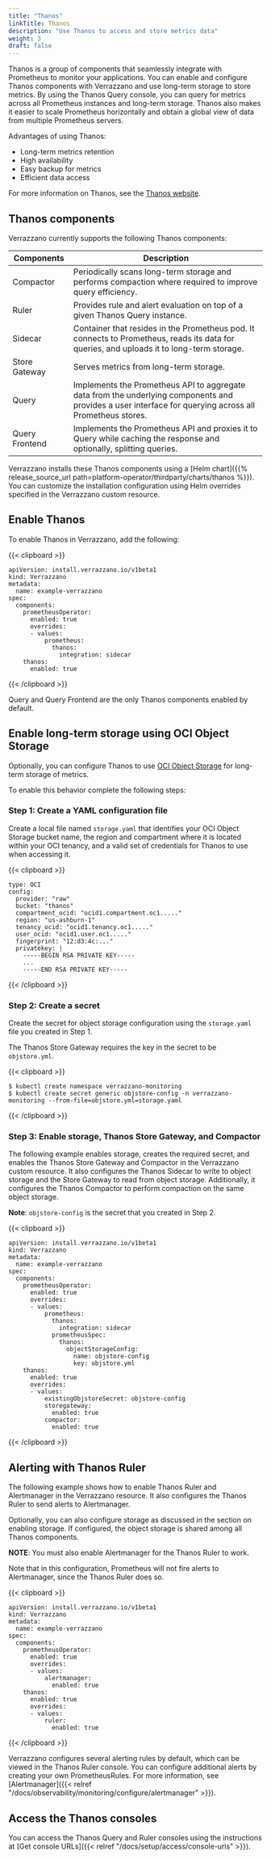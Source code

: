 ```yaml
---
title: "Thanos"
linkTitle: Thanos
description: "Use Thanos to access and store metrics data"
weight: 3
draft: false
---
```


Thanos is a group of components that seamlessly integrate with Prometheus to monitor your applications. You can enable and configure Thanos components with Verrazzano and use long-term storage to store metrics. By using the Thanos Query console, you can query for metrics across all Prometheus instances and long-term storage. Thanos also makes it easier to scale Prometheus horizontally and obtain a global view of data from multiple Prometheus servers.

Advantages of using Thanos:
- Long-term metrics retention
- High availability
- Easy backup for metrics
- Efficient data access

For more information on Thanos, see the [Thanos website](https://thanos.io/).

## Thanos components

Verrazzano currently supports the following Thanos components:

| Components     | Description                                                                                                                                             |
|----------------|---------------------------------------------------------------------------------------------------------------------------------------------------------|
| Compactor      | Periodically scans long-term storage and performs compaction where required to improve query efficiency.                                                |
| Ruler          | Provides rule and alert evaluation on top of a given Thanos Query instance.                                                                             |
| Sidecar        | Container that resides in the Prometheus pod. It connects to Prometheus, reads its data for queries, and uploads it to long-term storage.               |
| Store Gateway  | Serves metrics from long-term storage.                                                                                                                  |
| Query          | Implements the Prometheus API to aggregate data from the underlying components and provides a user interface for querying across all Prometheus stores. |
| Query Frontend | Implements the Prometheus API and proxies it to Query while caching the response and optionally, splitting queries.                                     |

Verrazzano installs these Thanos components using a [Helm chart]({{% release_source_url path=platform-operator/thirdparty/charts/thanos %}}).
You can customize the installation configuration using Helm overrides specified in the Verrazzano custom resource.

## Enable Thanos

To enable Thanos in Verrazzano, add the following:

{{< clipboard >}}
<div class="highlight">

```
apiVersion: install.verrazzano.io/v1beta1
kind: Verrazzano
metadata:
  name: example-verrazzano
spec:
  components:
    prometheusOperator:
      enabled: true
      overrides:
      - values:
          prometheus:
            thanos:
              integration: sidecar
    thanos:
      enabled: true
```

</div>
{{< /clipboard >}}

Query and Query Frontend are the only Thanos components enabled by default.

## Enable long-term storage using OCI Object Storage

Optionally, you can configure Thanos to use [OCI Object Storage](https://docs.oracle.com/en-us/iaas/Content/Object/Concepts/objectstorageoverview.htm)
for long-term storage of metrics.

To enable this behavior complete the following steps:

### Step 1: Create a YAML configuration file

Create a local file named `storage.yaml` that identifies your OCI Object Storage bucket name, the region and compartment
where it is located within your OCI tenancy, and a valid set of credentials for Thanos to use when accessing it.

{{< clipboard >}}
<div class="highlight">

```
type: OCI
config:
  provider: "raw"
  bucket: "thanos"
  compartment_ocid: "ocid1.compartment.oc1....."
  region: "us-ashburn-1"
  tenancy_ocid: "ocid1.tenancy.oc1....."
  user_ocid: "ocid1.user.oc1....."
  fingerprint: "12:d3:4c:..."
  privatekey: |
    -----BEGIN RSA PRIVATE KEY-----
    ...
    -----END RSA PRIVATE KEY-----
```

</div>
{{< /clipboard >}}

### Step 2: Create a secret

Create the secret for object storage configuration using the `storage.yaml` file you created in Step 1.

The Thanos Store Gateway requires the key in the secret to be `objstore.yml`.

{{< clipboard >}}
<div class="highlight">

```
$ kubectl create namespace verrazzano-monitoring
$ kubectl create secret generic objstore-config -n verrazzano-monitoring --from-file=objstore.yml=storage.yaml
```

</div>
{{< /clipboard >}}

### Step 3: Enable storage, Thanos Store Gateway, and Compactor

The following example enables storage, creates the required secret, and enables the Thanos Store Gateway and Compactor
in the Verrazzano custom resource. It also configures the Thanos Sidecar to write to object storage and the Store Gateway to read from
object storage. Additionally, it configures the Thanos Compactor to perform compaction on the same object storage.

**Note**: `objstore-config` is the secret that you created in Step 2.

{{< clipboard >}}
<div class="highlight">

```
apiVersion: install.verrazzano.io/v1beta1
kind: Verrazzano
metadata:
  name: example-verrazzano
spec:
  components:
    prometheusOperator:
      enabled: true
      overrides:
      - values:
          prometheus:
            thanos:
              integration: sidecar
            prometheusSpec:
              thanos:
                objectStorageConfig:
                  name: objstore-config
                  key: objstore.yml
    thanos:
      enabled: true
      overrides:
      - values:
          existingObjstoreSecret: objstore-config
          storegateway:
            enabled: true
          compactor:
            enabled: true
```

</div>
{{< /clipboard >}}

## Alerting with Thanos Ruler

The following example shows how to enable Thanos Ruler and Alertmanager in the Verrazzano resource. It also configures
the Thanos Ruler to send alerts to Alertmanager.

Optionally, you can also configure storage as discussed in the section on enabling storage. If configured, the object
storage is shared among all Thanos components.

**NOTE**: You must also enable Alertmanager for the Thanos Ruler to work.

Note that in this configuration, Prometheus will not fire alerts to Alertmanager, since the Thanos Ruler does so.

{{< clipboard >}}
<div class="highlight">

```
apiVersion: install.verrazzano.io/v1beta1
kind: Verrazzano
metadata:
  name: example-verrazzano
spec:
  components:
    prometheusOperator:
      enabled: true
      overrides:
      - values:
          alertmanager:
            enabled: true
    thanos:
      enabled: true
      overrides:
      - values:
          ruler:
            enabled: true
```

</div>
{{< /clipboard >}}

Verrazzano configures several alerting rules by default, which can be viewed in the Thanos Ruler console.
You can configure additional alerts by creating your own PrometheusRules. For more information,
see [Alertmanager]({{< relref "/docs/observability/monitoring/configure/alertmanager" >}}).

## Access the Thanos consoles

You can access the Thanos Query and Ruler consoles using the instructions at [Get console URLs]({{< relref "/docs/setup/access/console-urls" >}}).

